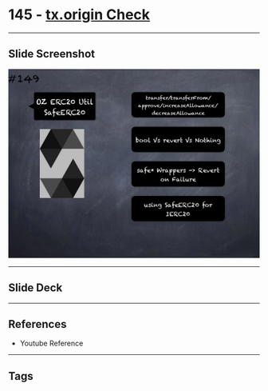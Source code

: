 # 145 - [tx.origin Check](tx.origin%20Check.md)


___
## Slide Screenshot
![145.png](../images/solidity201/145.png)
___
## Slide Deck

___
## References
- Youtube Reference
___
## Tags
